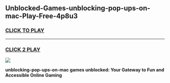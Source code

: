 
## Unblocked-Games-unblocking-pop-ups-on-mac-Play-Free-4p8u3
<h3>
<a href="https://premium76.site?title=unblocking-pop-ups-on-mac&ref=10A">CLICK TO PLAY</a></h3>
<hr>

<h3>
<a href="https://premium76.site?title=unblocking-pop-ups-on-mac&ref=10A">CLICK 2 PLAY</a>
  
</h3>

<a href="https://premium76.site?title=unblocking-pop-ups-on-mac&ref=10A"><img src="https://clearcache.store/games.png"></a>


**unblocking-pop-ups-on-mac games unblocked: Your Gateway to Fun and Accessible Online Gaming**
